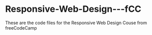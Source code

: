 # Responsive-Web-Design---fCC
These are the code files for the Responsive Web Design Couse from freeCodeCamp
